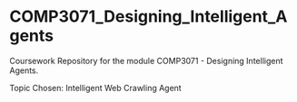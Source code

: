 # COMP3071_Designing_Intelligent_Agents
Coursework Repository for the module COMP3071 - Designing Intelligent Agents.

Topic Chosen: Intelligent Web Crawling Agent
